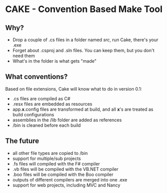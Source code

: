 
CAKE - Convention Based Make Tool
========================

Why?
------
* Drop a couple of .cs files in a folder named *src*, run Cake, there's your .exe
* Forget about .csproj and .sln files. You can keep them, but you don't need them
* What's in the folder is what gets "made"


What conventions?
---
Based on file extensions, Cake will know what to do in version 0.1:

* .cs files are compiled as C#
* .resx files are embedded as resources
* app.**x**.config files are transformed at build, and all **x**'s are treated as build configurations
* assemblies in the /lib folder are added as references
* /bin is cleaned before each build

The future
---

* all other file types are copied to /bin
* support for multiple/sub projects
* .fs files will compiled with the F# compiler
* .vb files will be compiled with the VB.NET compiler
* .boo files will be compiled with the Boo compiler
* outputs of different compilers are merged into one .exe
* support for web projects, including MVC and Nancy
